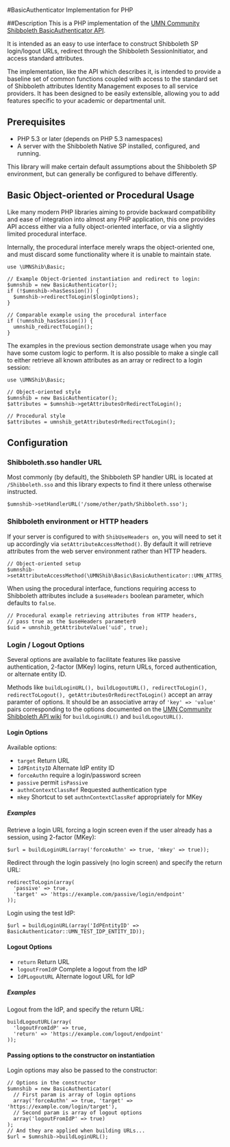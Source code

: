 #BasicAuthenticator Implementation for PHP

##Description
This is a PHP implementation of the [UMN Community Shibboleth BasicAuthenticator
API](https://github.umn.edu/umn-community-shib/umn-shib-api).

It is intended as an easy to use interface to construct Shibboleth SP
login/logout URLs, redirect through the Shibboleth SessionInitiator, and access
standard attributes.

The implementation, like the API which describes it, is intended to provide a
baseline set of common functions coupled with access to the standard set of
Shibboleth attributes Identity Management exposes to all service providers. It 
has been designed to be easily extensible, allowing you to add features specific
to your academic or departmental unit.

## Prerequisites
- PHP 5.3 or later (depends on PHP 5.3 namespaces)
- A server with the Shibboleth Native SP installed, configured, and running.

This library will make certain default assumptions about the Shibboleth SP
environment, but can generally be configured to behave differently.  

## Basic Object-oriented or Procedural Usage
Like many modern PHP libraries aiming to provide backward compatibility and ease
of integration into almost any PHP application, this one provides API access
either via a fully object-oriented interface, or via a slightly limited
procedural interface.

Internally, the procedural interface merely wraps the object-oriented one, and
must discard some functionality where it is unable to maintain state.

    use \UMNShib\Basic;

    // Example Object-Oriented instantiation and redirect to login:
    $umnshib = new BasicAuthenticator();
    if (!$umnshib->hasSession()) {
      $umnshib->redirectToLogin($loginOptions);
    }

    // Comparable example using the procedural interface
    if (!umnshib_hasSession()) {
      umnshib_redirectToLogin();
    }

The examples in the previous section demonstrate usage when you may have some custom logic to perform. It
is also possible to make a single call to either retrieve all known attributes
as an array or redirect to a login session:

    use \UMNShib\Basic;

    // Object-oriented style
    $umnshib = new BasicAuthenticator();
    $attributes = $umnshib->getAttributesOrRedirectToLogin();

    // Procedural style
    $attributes = umnshib_getAttributesOrRedirectToLogin();

## Configuration
### Shibboleth.sso handler URL
Most commonly (by default), the Shibboleth SP handler URL is located at
`/Shibboleth.sso` and this library expects to find it there unless otherwise
instructed.

    $umnshib->setHandlerURL('/some/other/path/Shibboleth.sso');

### Shibboleth environment or HTTP headers
If your server is configured to with `ShibUseHeaders on`, you will need to set
it up accordingly via `setAttributeAccessMethod()`. By default it will retrieve
attributes from the web server environment rather than HTTP headers.

    // Object-oriented setup
    $umnshib->setAttributeAccessMethod(\UMNShib\Basic\BasicAuthenticator::UMN_ATTRS_FROM_HEADERS);

When using the procedural interface, functions requiring access to Shibboleth
attributes include a `$useHeaders` boolean parameter, which defaults to `false`.

    // Procedural example retrieving attributes from HTTP headers,
    // pass true as the $useHeaders parameter0
    $uid = umnshib_getAttributeValue('uid', true);

### Login / Logout Options
Several options are available to facilitate features like passive
authentication, 2-factor (MKey) logins, return URLs, forced authentication, or
alternate entity ID.

Methods like `buildLoginURL(), buildLogoutURL(), redirectToLogin(),
redirectToLogout(), getAttributesOrRedirectToLogin()` accept an array paramter
of options. It should be an associative array of `'key' => 'value'` pairs
corresponding to the options documented on the [UMN Community Shibboleth API
wiki](https://github.umn.edu/umn-community-shib/umn-shib-api/wiki/UMN-Shibboleth-Basic-API) for `buildLoginURL()` and `buildLogoutURL()`.

#### Login Options
Available options:

- `target` Return URL
- `IdPEntityID` Alternate IdP entity ID
- `forceAuthn` require a login/password screen
- `passive` permit `isPassive`
- `authnContextClassRef` Requested authentication type
- `mkey` Shortcut to set `authnContextClassRef` appropriately for MKey

##### Examples
Retrieve a login URL forcing a login screen even if the user already has a
session, using 2-factor (MKey):

    $url = buildLoginURL(array('forceAuthn' => true, 'mkey' => true));

Redirect through the login passively (no login screen) and specify the return
URL:

    redirectToLogin(array(
      'passive' => true,
      'target' => 'https://example.com/passive/login/endpoint'
    ));

Login using the test IdP:

    $url = buildLoginURL(array('IdPEntityID' => BasicAuthenticator::UMN_TEST_IDP_ENTITY_ID));

#### Logout Options
- `return` Return URL
- `logoutFromIdP` Complete a logout from the IdP
- `IdPLogoutURL` Alternate logout URL for IdP

##### Examples
Logout from the IdP, and specify the return URL:

    buildLogoutURL(array(
      'logoutFromIdP' => true,
      'return' => 'https://example.com/logout/endpoint'
    ));

#### Passing options to the constructor on instantiation
Login options may also be passed to the constructor:

    // Options in the constructor
    $umnshib = new BasicAuthenticator(
      // First param is array of login options
      array('forceAuthn' => true, 'target' => 'https://example.com/login/target'),
      // Second param is array of logout options
      array('logoutFromIdP' => true)
    );
    // And they are applied when building URLs...
    $url = $umnshib->buildLoginURL();

